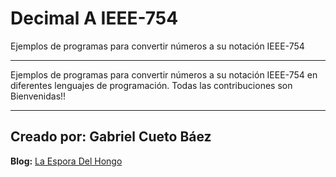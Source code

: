 # Decimal A IEEE-754
Ejemplos de programas para convertir números a su notación IEEE-754

***

Ejemplos de programas para convertir números a su notación IEEE-754 en diferentes lenguajes de programación.
Todas las contribuciones son Bienvenidas!!

* * *
## Creado por: Gabriel Cueto Báez **<TheMushrr00m>**
__Blog:__ [La Espora Del Hongo](http://www.laesporadelhongo.com "TheMushrr00m's blog")


